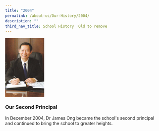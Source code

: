 ```yaml
---
title: "2004"
permalink: /about-us/Our-History/2004/
description: ""
third_nav_title: School History  Old to remove
---
```

<img src="/images/2004.jpg" style="width:25%" align="left">

<br clear="left">

### Our Second Principal
In December 2004, Dr James Ong became the school's second principal and continued to bring the school to greater heights.